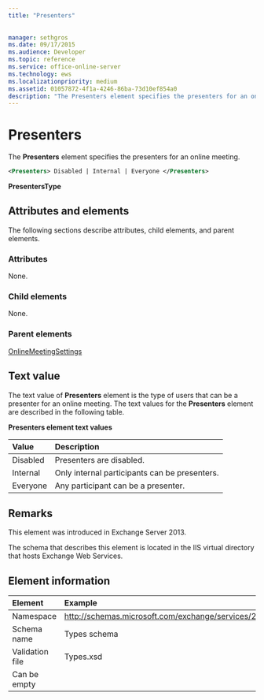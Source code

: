 ```yaml
---
title: "Presenters"
 
 
manager: sethgros
ms.date: 09/17/2015
ms.audience: Developer
ms.topic: reference
ms.service: office-online-server
ms.technology: ews
ms.localizationpriority: medium
ms.assetid: 01057872-4f1a-4246-86ba-73d10ef854a0
description: "The Presenters element specifies the presenters for an online meeting."
---
```


# Presenters

The **Presenters** element specifies the presenters for an online meeting. 
  
```XML
<Presenters> Disabled | Internal | Everyone </Presenters>
```

 **PresentersType**
## Attributes and elements

The following sections describe attributes, child elements, and parent elements.
  
### Attributes

None.
  
### Child elements

None.
  
### Parent elements

[OnlineMeetingSettings](onlinemeetingsettings.md)
  
## Text value

The text value of **Presenters** element is the type of users that can be a presenter for an online meeting. The text values for the **Presenters** element are described in the following table. 
  
**Presenters element text values**

|**Value**|**Description**|
|:-----|:-----|
|Disabled  <br/> |Presenters are disabled.  <br/> |
|Internal  <br/> |Only internal participants can be presenters.  <br/> |
|Everyone  <br/> |Any participant can be a presenter.  <br/> |
   
## Remarks

This element was introduced in Exchange Server 2013.
  
The schema that describes this element is located in the IIS virtual directory that hosts Exchange Web Services.
  
## Element information

|Element|Example|
|:-----|:-----|
|Namespace  <br/> |http://schemas.microsoft.com/exchange/services/2006/types  <br/> |
|Schema name  <br/> |Types schema  <br/> |
|Validation file  <br/> |Types.xsd  <br/> |
|Can be empty  <br/> ||
   

